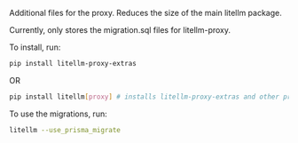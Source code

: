 Additional files for the proxy. Reduces the size of the main litellm package.

Currently, only stores the migration.sql files for litellm-proxy.

To install, run:

```bash
pip install litellm-proxy-extras
```
OR 

```bash
pip install litellm[proxy] # installs litellm-proxy-extras and other proxy dependencies
```

To use the migrations, run:

```bash
litellm --use_prisma_migrate
```

